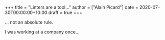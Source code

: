 +++
title = "Linters are a tool…"
author = ["Alain Picard"]
date = 2020-07-30T00:00:00+10:00
draft = true
+++

... not an absolute rule.

I was working at a company once...
